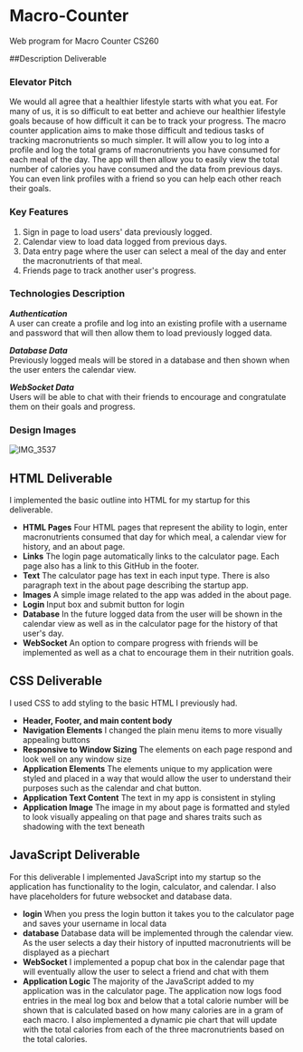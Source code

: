 # Macro-Counter
Web program for Macro Counter CS260

##Description Deliverable

### Elevator Pitch
We would all agree that a healthier lifestyle starts with what you eat. For many of us, it is so difficult to eat better and achieve our healthier lifestyle goals because of how difficult it can be to track your progress. The macro counter application aims to make those difficult and tedious tasks of tracking macronutrients so much simpler. It will allow you to log into a profile and log the total grams of macronutrients you have consumed for each meal of the day. The app will then allow you to easily view the total number of calories you have consumed and the data from previous days. You can even link profiles with a friend so you can help each other reach their goals.

### Key Features
1. Sign in page to load users' data previously logged.
2. Calendar view to load data logged from previous days.
3. Data entry page where the user can select a meal of the day and enter the macronutrients of that meal.
4. Friends page to track another user's progress.

### Technologies Description
**_Authentication_**  
A user can create a profile and log into an existing profile with a username and password that will then allow them to load previously logged data.

**_Database Data_**  
Previously logged meals will be stored in a database and then shown when the user enters the calendar view.

**_WebSocket Data_**  
Users will be able to chat with their friends to encourage and congratulate them on their goals and progress.

### Design Images
![IMG_3537](https://github.com/connerwattles/Macro-Counter/assets/70725683/99e41f1a-9675-4f8f-8abc-e71c594f95a9)

## HTML Deliverable

I implemented the basic outline into HTML for my startup for this deliverable.

- **HTML Pages** Four HTML pages that represent the ability to login, enter macronutrients consumed that day for which meal, a calendar view for history, and an about page.
- **Links** The login page automatically links to the calculator page. Each page also has a link to this GitHub in the footer.
- **Text** The calculator page has text in each input type. There is also paragraph text in the about page describing the startup app.
- **Images** A simple image related to the app was added in the about page.
- **Login** Input box and submit button for login
- **Database** In the future logged data from the user will be shown in the calendar view as well as in the calculator page for the history of that user's day.
- **WebSocket** An option to compare progress with friends will be implemented as well as a chat to encourage them in their nutrition goals.

## CSS Deliverable

I used CSS to add styling to the basic HTML I previously had.

- **Header, Footer, and main content body**
- **Navigation Elements** I changed the plain menu items to more visually appealing buttons
- **Responsive to Window Sizing** The elements on each page respond and look well on any window size
- **Application Elements** The elements unique to my application were styled and placed in a way that would allow the user to understand their purposes such as the calendar and chat button.
- **Application Text Content** The text in my app is consistent in styling
- **Application Image** The image in my about page is formatted and styled to look visually appealing on that page and shares traits such as shadowing with the text beneath

## JavaScript Deliverable

For this deliverable I implemented JavaScript into my startup so the application has functionality to the login, calculator, and calendar. I also have placeholders for future websocket and database data.

- **login** When you press the login button it takes you to the calculator page and saves your username in local data
- **database** Database data will be implemented through the calendar view. As the user selects a day their history of inputted macronutrients will be displayed as a piechart
- **WebSocket** I implemented a popup chat box in the calendar page that will eventually allow the user to select a friend and chat with them
- **Application Logic** The majority of the JavaScript added to my application was in the calculator page. The application now logs food entries in the meal log box and below that a total calorie
                        number will be shown that is calculated based on how many calories are in a gram of each macro. I also implemented a dynamic pie chart that will update with the total calories
                        from each of the three macronutrients based on the total calories.
